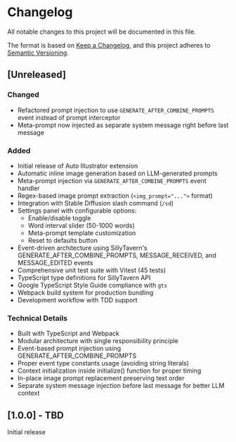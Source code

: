 # Changelog

All notable changes to this project will be documented in this file.

The format is based on [Keep a Changelog](https://keepachangelog.com/en/1.0.0/),
and this project adheres to [Semantic Versioning](https://semver.org/spec/v2.0.0.html).

## [Unreleased]

### Changed
- Refactored prompt injection to use `GENERATE_AFTER_COMBINE_PROMPTS` event instead of prompt interceptor
- Meta-prompt now injected as separate system message right before last message

### Added
- Initial release of Auto Illustrator extension
- Automatic inline image generation based on LLM-generated prompts
- Meta-prompt injection via `GENERATE_AFTER_COMBINE_PROMPTS` event handler
- Regex-based image prompt extraction (`<img_prompt="...">` format)
- Integration with Stable Diffusion slash command (`/sd`)
- Settings panel with configurable options:
  - Enable/disable toggle
  - Word interval slider (50-1000 words)
  - Meta-prompt template customization
  - Reset to defaults button
- Event-driven architecture using SillyTavern's GENERATE_AFTER_COMBINE_PROMPTS, MESSAGE_RECEIVED, and MESSAGE_EDITED events
- Comprehensive unit test suite with Vitest (45 tests)
- TypeScript type definitions for SillyTavern API
- Google TypeScript Style Guide compliance with `gts`
- Webpack build system for production bundling
- Development workflow with TDD support

### Technical Details
- Built with TypeScript and Webpack
- Modular architecture with single responsibility principle
- Event-based prompt injection using GENERATE_AFTER_COMBINE_PROMPTS
- Proper event type constants usage (avoiding string literals)
- Context initialization inside initialize() function for proper timing
- In-place image prompt replacement preserving text order
- Separate system message injection before last message for better LLM context

## [1.0.0] - TBD

Initial release
